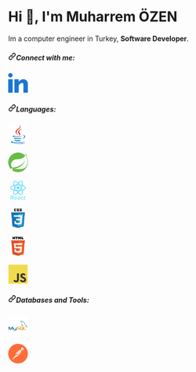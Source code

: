 <h1>Hi 👋, I'm Muharrem ÖZEN</h1>

<p>Im a computer engineer in Turkey, <strong>Software Developer</strong>.</p>

<h5 dir="auto"><a id="user-content-connect-with-me" class="anchor" aria-hidden="true" href="#connect-with-me"><svg class="octicon octicon-link" viewBox="0 0 16 16" version="1.1" width="16" height="16" aria-hidden="true"><path fill-rule="evenodd" d="M7.775 3.275a.75.75 0 001.06 1.06l1.25-1.25a2 2 0 112.83 2.83l-2.5 2.5a2 2 0 01-2.83 0 .75.75 0 00-1.06 1.06 3.5 3.5 0 004.95 0l2.5-2.5a3.5 3.5 0 00-4.95-4.95l-1.25 1.25zm-4.69 9.64a2 2 0 010-2.83l2.5-2.5a2 2 0 012.83 0 .75.75 0 001.06-1.06 3.5 3.5 0 00-4.95 0l-2.5 2.5a3.5 3.5 0 004.95 4.95l1.25-1.25a.75.75 0 00-1.06-1.06l-1.25 1.25a2 2 0 01-2.83 0z"></path></svg></a>Connect with me:</h5>

<p dir="auto">
<a href="https://www.linkedin.com/in/muharrem-%C3%B6zen-947943183/" rel="nofollow"><img alt="hakanozer02" src="https://github.com/hakanozer/hakanozer/raw/main/social_icon/linked-in-alt.svg" width="40" style="max-width: 100%;"></a>  
</p>

<h5 dir="auto">
<a id="user-content-languages" class="anchor" aria-hidden="true" href="#languages"><svg class="octicon octicon-link" viewBox="0 0 16 16" version="1.1" width="16" height="16" aria-hidden="true"><path fill-rule="evenodd" d="M7.775 3.275a.75.75 0 001.06 1.06l1.25-1.25a2 2 0 112.83 2.83l-2.5 2.5a2 2 0 01-2.83 0 .75.75 0 00-1.06 1.06 3.5 3.5 0 004.95 0l2.5-2.5a3.5 3.5 0 00-4.95-4.95l-1.25 1.25zm-4.69 9.64a2 2 0 010-2.83l2.5-2.5a2 2 0 012.83 0 .75.75 0 001.06-1.06 3.5 3.5 0 00-4.95 0l-2.5 2.5a3.5 3.5 0 004.95 4.95l1.25-1.25a.75.75 0 00-1.06-1.06l-1.25 1.25a2 2 0 01-2.83 0z"></path></svg></a>Languages:</h5>

<p dir="auto">
<a href="https://www.java.com" rel="nofollow"><img alt="java" src="https://github.com/hakanozer/hakanozer/raw/main/languages_icon/java.svg" width="40" style="max-width: 100%;"></a> 
 
 <a href="https://spring.io/" rel="nofollow"><img alt="spring" src="https://github.com/hakanozer/hakanozer/raw/main/languages_icon/spring.svg" width="40" style="max-width: 100%;"></a> 
 
 <a href="https://reactjs.org/" rel="nofollow"><img alt="react" src="https://github.com/hakanozer/hakanozer/raw/main/languages_icon/reactjs.svg" width="40" style="max-width: 100%;"></a>   
 

 
<a href="https://www.w3schools.com/css/" rel="nofollow"><img alt="css3" src="https://github.com/hakanozer/hakanozer/raw/main/languages_icon/css3.svg" width="40" style="max-width: 100%;"></a> 
 
 <a href="https://www.w3.org/html/" rel="nofollow"><img alt="html5" src="https://github.com/hakanozer/hakanozer/raw/main/languages_icon/html5.svg" width="40" style="max-width: 100%;"></a>   
 
<a href="https://developer.mozilla.org/en-US/docs/Web/JavaScript" rel="nofollow"><img alt="javascript" src="https://github.com/hakanozer/hakanozer/raw/main/languages_icon/javascript.svg" width="40" style="max-width: 100%;"></a>  
 

 
<h5 dir="auto">
<a id="user-content-databases-and-tools" class="anchor" aria-hidden="true" href="#databases-and-tools"><svg class="octicon octicon-link" viewBox="0 0 16 16" version="1.1" width="16" height="16" aria-hidden="true"><path fill-rule="evenodd" d="M7.775 3.275a.75.75 0 001.06 1.06l1.25-1.25a2 2 0 112.83 2.83l-2.5 2.5a2 2 0 01-2.83 0 .75.75 0 00-1.06 1.06 3.5 3.5 0 004.95 0l2.5-2.5a3.5 3.5 0 00-4.95-4.95l-1.25 1.25zm-4.69 9.64a2 2 0 010-2.83l2.5-2.5a2 2 0 012.83 0 .75.75 0 001.06-1.06 3.5 3.5 0 00-4.95 0l-2.5 2.5a3.5 3.5 0 004.95 4.95l1.25-1.25a.75.75 0 00-1.06-1.06l-1.25 1.25a2 2 0 01-2.83 0z"></path></svg></a>Databases and Tools:</h5>

<p dir="auto">
<a href="https://www.mysql.com/" rel="nofollow"><img alt="mysql" src="https://github.com/hakanozer/hakanozer/raw/main/databases_and_tools/mysql.svg" width="40" style="max-width: 100%;"></a>   
 

 
 
 
 <a href="https://postman.com" rel="nofollow"><img alt="postman" src="https://github.com/hakanozer/hakanozer/raw/main/databases_and_tools/postman.svg" width="40" style="max-width: 100%;"></a>  </p>
<p dir="auto"> </p>
 
 
